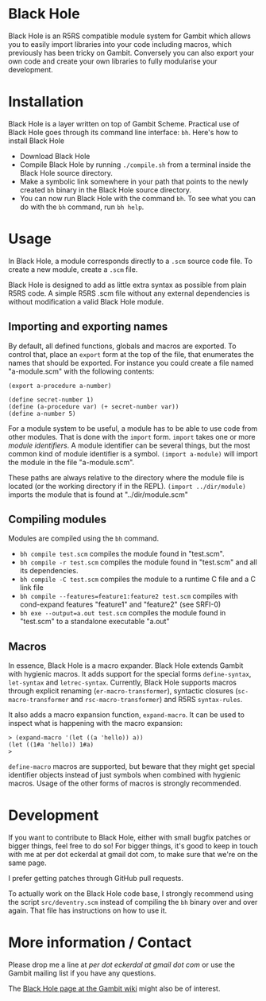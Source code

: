 # Black Hole

Black Hole is an R5RS compatible module system for Gambit which allows
you to easily import libraries into your code including macros, which
previously has been tricky on Gambit. Conversely you can also export
your own code and create your own libraries to fully modularise your
development.


# Installation

Black Hole is a layer written on top of Gambit Scheme. Practical use
of Black Hole goes through its command line interface: `bh`. Here's
how to install Black Hole

* Download Black Hole
* Compile Black Hole by running `./compile.sh` from a terminal inside
  the Black Hole source directory.
* Make a symbolic link somewhere in your path that points
  to the newly created `bh` binary in the Black Hole source
  directory.
* You can now run Black Hole with the command `bh`. To see what you
  can do with the `bh` command, run `bh help`.


# Usage

In Black Hole, a module corresponds directly to a `.scm` source code
file. To create a new module, create a `.scm` file.

Black Hole is designed to add as little extra syntax as possible from
plain R5RS code. A simple R5RS .scm file without any external
dependencies is without modification a valid Black Hole module.

## Importing and exporting names

By default, all defined functions, globals and macros are exported. To
control that, place an `export` form at the top of the file, that
enumerates the names that should be exported. For instance you could
create a file named "a-module.scm" with the following contents:

    (export a-procedure a-number)
    
    (define secret-number 1)
    (define (a-procedure var) (+ secret-number var))
    (define a-number 5)

For a module system to be useful, a module has to be able to use code
from other modules. That is done with the `import` form. `import`
takes one or more *module identifiers*. A module identifier can be
several things, but the most common kind of module identifier is a
symbol. `(import a-module)` will import the module in the file
"a-module.scm".

These paths are always relative to the directory where the module file
is located (or the working directory if in the REPL).
`(import ../dir/module)` imports the module that is found at
"../dir/module.scm"

## Compiling modules

Modules are compiled using the `bh` command.

* `bh compile test.scm` compiles the module found in "test.scm".
* `bh compile -r test.scm` compiles the module found in
   "test.scm" and all its dependencies.
* `bh compile -C test.scm` compiles the module to a runtime C file
   and a C link file
* `bh compile --features=feature1:feature2 test.scm` compiles with
   cond-expand features "feature1" and "feature2" (see SRFI-0)
* `bh exe --output=a.out test.scm` compiles the module
   found in "test.scm" to a standalone executable "a.out"

## Macros

In essence, Black Hole is a macro expander. Black Hole extends Gambit
with hygienic macros. It adds support for the special forms
`define-syntax`, `let-syntax` and `letrec-syntax`. Currently, Black
Hole supports macros through explicit renaming
(`er-macro-transformer`), syntactic closures (`sc-macro-transformer`
and `rsc-macro-transformer`) and R5RS `syntax-rules`.

It also adds a macro expansion function, `expand-macro`. It can be
used to inspect what is happening with the macro expansion:

    > (expand-macro '(let ((a 'hello)) a))
    (let ((1#a 'hello)) 1#a)
    > 

`define-macro` macros are supported, but beware that they might get
special identifier objects instead of just symbols when combined with
hygienic macros. Usage of the other forms of macros is strongly
recommended.

# Development

If you want to contribute to Black Hole, either with small bugfix
patches or bigger things, feel free to do so! For bigger things, it's
good to keep in touch with me at per dot eckerdal at gmail dot com, to
make sure that we're on the same page.

I prefer getting patches through GitHub pull requests.

To actually work on the Black Hole code base, I strongly recommend
using the script `src/deventry.scm` instead of compiling the `bh`
binary over and over again. That file has instructions on how to use
it.

# More information / Contact

Please drop me a line at *per dot eckerdal at gmail dot com* or use
the Gambit mailing list if you have any questions.

The [Black Hole page at the Gambit
wiki](http://dynamo.iro.umontreal.ca/~gambit/wiki/index.php/Black_Hole)
might also be of interest.
